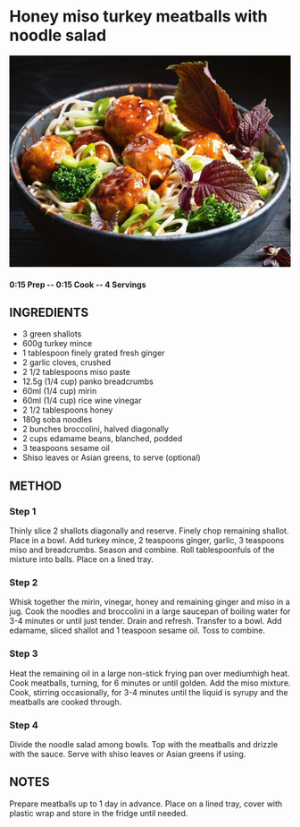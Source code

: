 # Honey miso turkey meatballs with noodle salad
![](https://raw.githubusercontent.com/fuzzwah/recipes/master/pics/Turkey_miso_meatballs_with_noodle_salad.jpg)
#### 0:15 Prep -- 0:15 Cook -- 4 Servings
## INGREDIENTS
* 3 green shallots
* 600g turkey mince
* 1 tablespoon finely grated fresh ginger
* 2 garlic cloves, crushed
* 2 1/2 tablespoons miso paste
* 12.5g (1/4 cup) panko breadcrumbs
* 60ml (1/4 cup) mirin
* 60ml (1/4 cup) rice wine vinegar
* 2 1/2 tablespoons honey
* 180g soba noodles
* 2 bunches broccolini, halved diagonally
* 2 cups edamame beans, blanched, podded
* 3 teaspoons sesame oil
* Shiso leaves or Asian greens, to serve (optional)
## METHOD
### Step 1
Thinly slice 2 shallots diagonally and reserve. Finely chop remaining shallot. Place in a bowl. Add turkey mince, 2 teaspoons ginger, garlic, 3 teaspoons miso and breadcrumbs. Season and combine. Roll tablespoonfuls of the mixture into balls. Place on a lined tray.
### Step 2
Whisk together the mirin, vinegar, honey and remaining ginger and miso in a jug. Cook the noodles and broccolini in a large saucepan of boiling water for 3-4 minutes or until just tender. Drain and refresh. Transfer to a bowl. Add edamame, sliced shallot and 1 teaspoon sesame oil. Toss to combine.
### Step 3
Heat the remaining oil in a large non-stick frying pan over mediumhigh heat. Cook meatballs, turning, for 6 minutes or until golden. Add the miso mixture. Cook, stirring occasionally, for 3-4 minutes until the liquid is syrupy and the meatballs are cooked through.
### Step 4
Divide the noodle salad among bowls. Top with the meatballs and drizzle with the sauce. Serve with shiso leaves or Asian greens if using.
## NOTES
Prepare meatballs up to 1 day in advance. Place on a lined tray, cover with plastic wrap and store in the fridge until needed.
